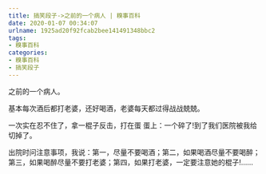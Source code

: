 ```yaml
---
title: 搞笑段子->之前的一个病人 | 糗事百科
date: 2020-01-07 00:34:07
urlname: 1925ad20f92fcab2bee141491348bbc2
tags: 
- 糗事百科
categories:
- 糗事百科
- 搞笑段子
---
```

之前的一个病人。

基本每次酒后都打老婆，还好喝酒，老婆每天都过得战战兢兢。

一次实在忍不住了，拿一棍子反击，打在蛋 蛋上：一个碎了!到了我们医院被我给切掉了。

出院时问注意事项，我说：第一，尽量不要喝酒；第二，如果喝酒尽量不要喝醉；第三，如果喝醉尽量不要打老婆；第四，如果打老婆，一定要注意她的棍子!……


